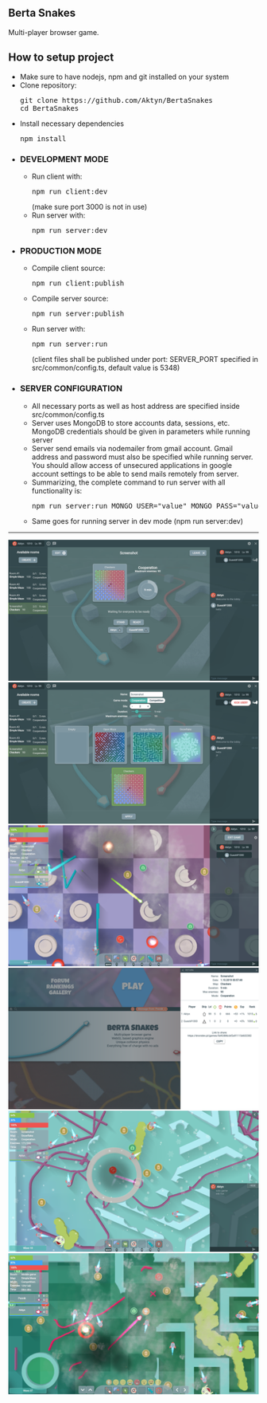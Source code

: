 <h2>Berta Snakes</h2>
Multi-player browser game.

<h2>How to setup project</h2>
<ul>
	<li>Make sure to have nodejs, npm and git installed on your system</li>
	<li>
		Clone repository:
		<pre>git clone https://github.com/Aktyn/BertaSnakes<br />cd BertaSnakes</pre>
	</li>
	<li>
		Install necessary dependencies
		<pre>npm install</pre>
	</li>
	<li>
		<h3>DEVELOPMENT MODE</h3>
		<ul>
			<li>Run client with: <pre>npm run client:dev</pre> (make sure port 3000 is not in use)</li>
			<li>Run server with: <pre>npm run server:dev</pre></li>
		</ul>
	</li>
	<li>
		<h3>PRODUCTION MODE</h3>
		<ul>
			<li>Compile client source: <pre>npm run client:publish</pre></li>
			<li>Compile server source: <pre>npm run server:publish</pre></li>
			<li>Run server with: <pre>npm run server:run</pre> (client files shall be published under port: SERVER_PORT specified in src/common/config.ts, default value is 5348)</li>
		</ul>
	</li>
	<li>
		<h3>SERVER CONFIGURATION</h3>
		<ul>
			<li>All necessary ports as well as host address are specified inside src/common/config.ts</li>
			<li>Server uses MongoDB to store accounts data, sessions, etc. MongoDB credentials should be given in parameters while running server</li>
			<li>Server send emails via nodemailer from gmail account. Gmail address and password must also be specified while running server. You should allow access of unsecured applications in google account settings to be able to send mails remotely from server.</li>
			<li>Summarizing, the complete command to run server with all functionality is: <pre>npm run server:run MONGO_USER="value" MONGO_PASS="value" EMAIL_ADDRESS="example_value@gmail.com" EMAIL_PASSWORD="value"</pre></li>
			<li>Same goes for running server in dev mode (npm run server:dev)</li>
		</ul>
	</li>
</ul>

<hr/>

<img src="./previews/preview1.png" alt="preview" />
<img src="./previews/preview2.png" alt="preview" />
<img src="./previews/preview3.png" alt="preview" />
<img src="./previews/preview4.png" alt="preview" />
<img src="./previews/preview5.png" alt="preview" />
<img src="./previews/preview6.png" alt="preview" />